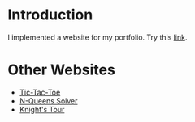 # Introduction
I implemented a website for my portfolio. Try this [link](https://jihunkimcode.github.io/website/portfolio/index.html).
# Other Websites
- [Tic-Tac-Toe](https://jihunkimcode.github.io/website/TTT.html)
- [N-Queens Solver](https://jihunkimcode.github.io/website/N-queens/)
- [Knight's Tour](https://jihunkimcode.github.io/website/Knight-Tour/)
